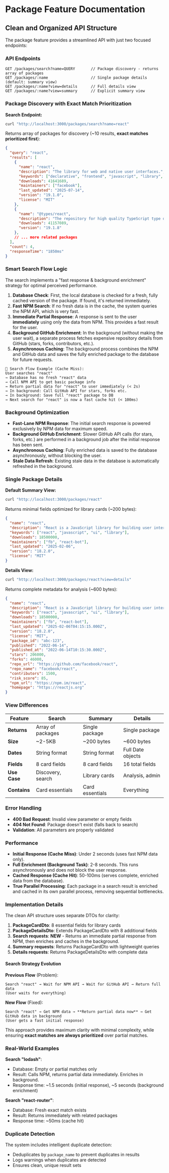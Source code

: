# Package Feature Documentation

## Clean and Organized API Structure

The package feature provides a streamlined API with just two focused endpoints:

### API Endpoints

```
GET /packages/search?name=QUERY       // Package discovery - returns array of packages
GET /packages/:name                   // Single package details (default: summary view)
GET /packages/:name?view=details      // Full details view
GET /packages/:name?view=summary      // Explicit summary view
```

### Package Discovery with Exact Match Prioritization

**Search Endpoint:**
```bash
curl "http://localhost:3000/packages/search?name=react"
```
Returns array of packages for discovery (~10 results, **exact matches prioritized first**):
```json
{
  "query": "react",
  "results": [
    {
      "name": "react",
      "description": "The library for web and native user interfaces.",
      "keywords": ["declarative", "frontend", "javascript", "library", "react", "ui"],
      "downloads": 41641689,
      "maintainers": ["facebook"],
      "last_updated": "2025-07-14",
      "version": "19.1.0",
      "license": "MIT"
    },
    {
      "name": "@types/react",
      "description": "The repository for high quality TypeScript type definitions.",
      "downloads": 41157089,
      "version": "19.1.8"
    },
    // ... more related packages
  ],
  "count": 4,
  "responseTime": "1850ms"
}
```

### Smart Search Flow Logic

The search implements a "fast response & background enrichment" strategy for optimal perceived performance.

1.  **Database Check**: First, the local database is checked for a fresh, fully cached version of the package. If found, it's returned immediately.
2.  **Fast NPM Search**: If no fresh data is in the cache, the system queries the NPM API, which is very fast.
3.  **Immediate Partial Response**: A response is sent to the user **immediately** using only the data from NPM. This provides a fast result for the user.
4.  **Background GitHub Enrichment**: In the background (without making the user wait), a separate process fetches expensive repository details from GitHub (stars, forks, contributors, etc.).
5.  **Asynchronous Caching**: The background process combines the NPM and GitHub data and saves the fully enriched package to the database for future requests.

```\
🚀 Search Flow Example (Cache Miss):
User searches "react"
→ Database has no fresh "react" data
→ Call NPM API to get basic package info
→ Return partial data for "react" to user immediately (< 2s)
→ In background: Call GitHub API for stars, forks etc.
→ In background: Save full "react" package to DB
→ Next search for "react" is now a fast cache hit (< 100ms)
```

### Background Optimization

- **Fast-Lane NPM Response**: The initial search response is powered exclusively by NPM data for maximum speed.
- **Background GitHub Enrichment**: Slower GitHub API calls (for stars, forks, etc.) are performed in a background job after the initial response has been sent.
- **Asynchronous Caching**: Fully enriched data is saved to the database asynchronously, without blocking the user.
- **Stale Data Refresh**: Existing stale data in the database is automatically refreshed in the background.

### Single Package Details

**Default Summary View:**
```bash
curl "http://localhost:3000/packages/react"
```
Returns minimal fields optimized for library cards (~200 bytes):
```json
{
  "name": "react",
  "description": "React is a JavaScript library for building user interfaces",
  "keywords": ["react", "javascript", "ui", "library"],
  "downloads": 18500000,
  "maintainers": ["fb", "react-bot"],
  "last_updated": "2025-02-06",
  "version": "18.2.0",
  "license": "MIT"
}
```

**Details View:**
```bash
curl "http://localhost:3000/packages/react?view=details"
```
Returns complete metadata for analysis (~600 bytes):
```json
{
  "name": "react",
  "description": "React is a JavaScript library for building user interfaces",
  "keywords": ["react", "javascript", "ui", "library"],
  "downloads": 18500000,
  "maintainers": ["fb", "react-bot"],
  "last_updated": "2025-02-06T04:15:15.000Z",
  "version": "18.2.0",
  "license": "MIT",
  "package_id": "abc-123",
  "published": "2022-06-14",
  "published_at": "2022-06-14T10:15:30.000Z",
  "stars": 206000,
  "forks": 46000,
  "repo_url": "https://github.com/facebook/react",
  "repo_name": "facebook/react",
  "contributors": 1500,
  "risk_score": 85,
  "npm_url": "https://npm.im/react",
  "homepage": "https://reactjs.org"
}
```

### View Differences

| Feature | Search | Summary | Details |
|---------|--------|---------|---------|
| **Returns** | Array of packages | Single package | Single package |
| **Size** | ~2-5KB | ~200 bytes | ~600 bytes |
| **Dates** | String format | String format | Full Date objects |
| **Fields** | 8 card fields | 8 card fields | 16 total fields |
| **Use Case** | Discovery, search | Library cards | Analysis, admin |
| **Contains** | Card essentials | Card essentials | Everything |

### Error Handling

- **400 Bad Request**: Invalid view parameter or empty fields
- **404 Not Found**: Package doesn't exist (falls back to search)
- **Validation**: All parameters are properly validated

### Performance

- **Initial Response (Cache Miss)**: Under 2 seconds (uses fast NPM data only).
- **Full Enrichment (Background Task)**: 2-8 seconds. This runs asynchronously and does not block the user response.
- **Cached Response (Cache Hit)**: 50-100ms (serves complete, enriched data from the database).
- **True Parallel Processing**: Each package in a search result is enriched and cached in its own parallel process, removing sequential bottlenecks.

### Implementation Details

The clean API structure uses separate DTOs for clarity:
1. **PackageCardDto**: 8 essential fields for library cards
2. **PackageDetailsDto**: Extends PackageCardDto with 8 additional fields
3. **Search requests**: **NEW** - Returns an immediate partial response from NPM, then enriches and caches in the background.
4. **Summary requests**: Returns PackageCardDto with lightweight queries
5. **Details requests**: Returns PackageDetailsDto with complete data

#### Search Strategy Evolution

**Previous Flow** (Problem):
```
Search "react" → Wait for NPM API → Wait for GitHub API → Return full data
(User waits for everything)
```

**New Flow** (Fixed):
```
Search "react" → Get NPM data → **Return partial data now** → Get GitHub data in background
(User gets a fast initial response)
```

This approach provides maximum clarity with minimal complexity, while ensuring **exact matches are always prioritized** over partial matches.

### Real-World Examples

**Search "lodash"**:
- Database: Empty or partial matches only
- Result: Calls NPM, returns partial data immediately. Enriches in background.
- Response time: ~1.5 seconds (initial response), ~5 seconds (background enrichment)

**Search "react-router"**:
- Database: Fresh exact match exists
- Result: Returns immediately with related packages
- Response time: ~50ms (cache hit)

### Duplicate Detection

The system includes intelligent duplicate detection:
- Deduplicates by `package_name` to prevent duplicates in results
- Logs warnings when duplicates are detected
- Ensures clean, unique result sets
